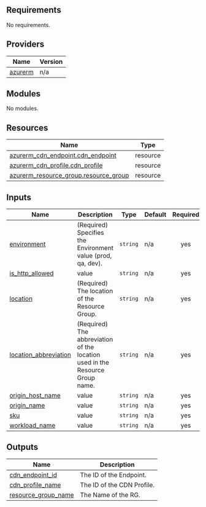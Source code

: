 <!-- BEGIN_TF_DOCS -->
## Requirements

No requirements.

## Providers

| Name | Version |
|------|---------|
| <a name="provider_azurerm"></a> [azurerm](#provider\_azurerm) | n/a |

## Modules

No modules.

## Resources

| Name | Type |
|------|------|
| [azurerm_cdn_endpoint.cdn_endpoint](https://registry.terraform.io/providers/hashicorp/azurerm/latest/docs/resources/cdn_endpoint) | resource |
| [azurerm_cdn_profile.cdn_profile](https://registry.terraform.io/providers/hashicorp/azurerm/latest/docs/resources/cdn_profile) | resource |
| [azurerm_resource_group.resource_group](https://registry.terraform.io/providers/hashicorp/azurerm/latest/docs/resources/resource_group) | resource |

## Inputs

| Name | Description | Type | Default | Required |
|------|-------------|------|---------|:--------:|
| <a name="input_environment"></a> [environment](#input\_environment) | (Required) Specifies the Environment value (prod, qa, dev). | `string` | n/a | yes |
| <a name="input_is_http_allowed"></a> [is\_http\_allowed](#input\_is\_http\_allowed) | value | `string` | n/a | yes |
| <a name="input_location"></a> [location](#input\_location) | (Required) The location of the Resource Group. | `string` | n/a | yes |
| <a name="input_location_abbreviation"></a> [location\_abbreviation](#input\_location\_abbreviation) | (Required) The abbreviation of the location used in the Resource Group name. | `string` | n/a | yes |
| <a name="input_origin_host_name"></a> [origin\_host\_name](#input\_origin\_host\_name) | value | `string` | n/a | yes |
| <a name="input_origin_name"></a> [origin\_name](#input\_origin\_name) | value | `string` | n/a | yes |
| <a name="input_sku"></a> [sku](#input\_sku) | value | `string` | n/a | yes |
| <a name="input_workload_name"></a> [workload\_name](#input\_workload\_name) | value | `string` | n/a | yes |

## Outputs

| Name | Description |
|------|-------------|
| <a name="output_cdn_endpoint_id"></a> [cdn\_endpoint\_id](#output\_cdn\_endpoint\_id) | The ID of the Endpoint. |
| <a name="output_cdn_profile_name"></a> [cdn\_profile\_name](#output\_cdn\_profile\_name) | The ID of the CDN Profile. |
| <a name="output_resource_group_name"></a> [resource\_group\_name](#output\_resource\_group\_name) | The Name of the RG. |
<!-- END_TF_DOCS -->